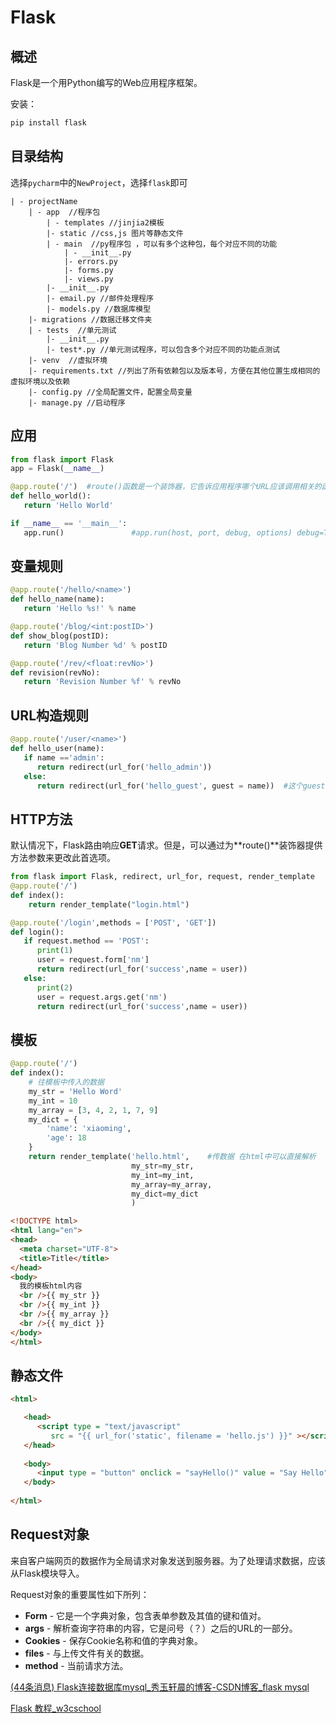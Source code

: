 # Flask

## 概述

Flask是一个用Python编写的Web应用程序框架。

安装：

```python
pip install flask
```

## 目录结构

选择`pycharm`中的`NewProject`，选择`flask`即可

```
| - projectName
	| - app  //程序包
		| - templates //jinjia2模板
		|- static //css,js 图片等静态文件
		| - main  //py程序包 ，可以有多个这种包，每个对应不同的功能
			| - __init__.py
			|- errors.py
			|- forms.py
			|- views.py
		|- __init__.py
		|- email.py //邮件处理程序
		|- models.py //数据库模型
	|- migrations //数据迁移文件夹
	| - tests  //单元测试
		|- __init__.py
		|- test*.py //单元测试程序，可以包含多个对应不同的功能点测试
	|- venv  //虚拟环境
	|- requirements.txt //列出了所有依赖包以及版本号，方便在其他位置生成相同的虚拟环境以及依赖
	|- config.py //全局配置文件，配置全局变量
	|- manage.py //启动程序
```

## 应用

```python
from flask import Flask
app = Flask(__name__)

@app.route('/')  #route()函数是一个装饰器，它告诉应用程序哪个URL应该调用相关的函数
def hello_world():
   return 'Hello World'

if __name__ == '__main__':
   app.run()               #app.run(host, port, debug, options) debug=True提供调试信息
```

## 变量规则

```python
@app.route('/hello/<name>')
def hello_name(name):
   return 'Hello %s!' % name

@app.route('/blog/<int:postID>')
def show_blog(postID):
   return 'Blog Number %d' % postID

@app.route('/rev/<float:revNo>')
def revision(revNo):
   return 'Revision Number %f' % revNo
```

## URL构造规则

```python
@app.route('/user/<name>')
def hello_user(name):
   if name =='admin':
      return redirect(url_for('hello_admin'))
   else:
      return redirect(url_for('hello_guest', guest = name))  #这个guest是参数名
```

## HTTP方法

默认情况下，Flask路由响应**GET**请求。但是，可以通过为**route()**装饰器提供方法参数来更改此首选项。

```python
from flask import Flask, redirect, url_for, request, render_template
@app.route('/')
def index():
    return render_template("login.html")

@app.route('/login',methods = ['POST', 'GET'])
def login():
   if request.method == 'POST':
      print(1)
      user = request.form['nm']
      return redirect(url_for('success',name = user))
   else:
      print(2)
      user = request.args.get('nm')
      return redirect(url_for('success',name = user))
```

## 模板

```python
@app.route('/')
def index():
    # 往模板中传入的数据
    my_str = 'Hello Word'
    my_int = 10
    my_array = [3, 4, 2, 1, 7, 9]
    my_dict = {
        'name': 'xiaoming',
        'age': 18
    }
    return render_template('hello.html',    #传数据 在html中可以直接解析
                           my_str=my_str,
                           my_int=my_int,
                           my_array=my_array,
                           my_dict=my_dict
                           )
```

```html
<!DOCTYPE html>
<html lang="en">
<head>
  <meta charset="UTF-8">
  <title>Title</title>
</head>
<body>
  我的模板html内容
  <br />{{ my_str }}
  <br />{{ my_int }}
  <br />{{ my_array }}
  <br />{{ my_dict }}
</body>
</html>
```

## 静态文件

```html
<html>

   <head>
      <script type = "text/javascript" 
         src = "{{ url_for('static', filename = 'hello.js') }}" ></script>  <!--使用static目录下的资源-->
   </head>
   
   <body>
      <input type = "button" onclick = "sayHello()" value = "Say Hello" />
   </body>
   
</html>
```

## Request对象

来自客户端网页的数据作为全局请求对象发送到服务器。为了处理请求数据，应该从Flask模块导入。

Request对象的重要属性如下所列：

- **Form** - 它是一个字典对象，包含表单参数及其值的键和值对。
- **args** - 解析查询字符串的内容，它是问号（？）之后的URL的一部分。
- **Cookies** - 保存Cookie名称和值的字典对象。
- **files** - 与上传文件有关的数据。
- **method** - 当前请求方法。

[(44条消息) Flask连接数据库mysql_秀玉轩晨的博客-CSDN博客_flask mysql](https://blog.csdn.net/qq_40552152/article/details/121196396)

[Flask 教程_w3cschool](https://www.w3cschool.cn/flask/)
